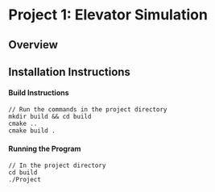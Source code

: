 # Project 1: Elevator Simulation

## Overview


## Installation Instructions

#### Build Instructions

```
// Run the commands in the project directory
mkdir build && cd build
cmake ..
cmake build .

```

#### Running the Program

```
// In the project directory
cd build
./Project

```

